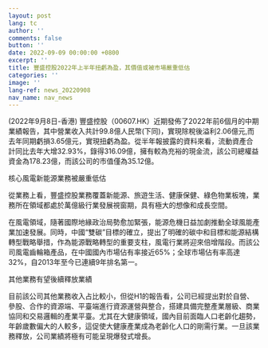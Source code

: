 ```yaml
---
layout: post
lang: tc
author: ''
comments: false
button: ''
date: 2022-09-09 00:00:00 +0800
excerpt: ''
title: 豐盛控股2022年上半年扭虧為盈，其價值或被市場嚴重低估
categories: ''
image: ''
lang-ref: news_20220908
nav_name: nav_news
---
```


(2022年9月8日-香港) 豐盛控股（00607.HK）近期發佈了2022年前6個月的中期業績報告，其中營業收入共計99.8億人民幣(下同)，實現除稅後溢利2.06億元,而去年同期虧損3.65億元，實現扭虧為盈。從半年報披露的資料來看，流動資產合計同比去年大增32.93%，錄得316.09億，擁有較為充裕的現金流，該公司總權益資金為178.23億，而該公司的市值僅為35.12億。

核心風電新能源業務被嚴重低估

從業務上看，豐盛控股業務覆蓋新能源、旅遊生活、健康保健、綠色物業板塊，業務所在領域都處於萬億級行業發展視窗期，具有極大的想像和成長空間。

在風電領域，隨著國際地緣政治局勢愈加緊張，能源危機日益加劇推動全球風能產業加速發展。同時，中國“雙碳”目標的確立，提出了明確的碳中和目標和能源結構轉型戰略舉措，作為能源戰略轉型的重要支柱，風電行業將迎來倍增階段。而該公司風電齒輪箱產品，在中國國內市場佔有率接近65%；全球市場佔有率高達32%，自2013年至今已連續9年排名第一。

其他業務有望後續釋放業績

目前該公司其他業務收入占比較小，但從H1的報告看，公司已經提出對於自營、參股、合作的資源端、平臺端進行資源運營與整合，搭建具備完整產業層級、商業協同和交易邏輯的產業平臺。尤其在大健康領域，國內目前面臨人口老齡化趨勢，年齡歲數偏大的人較多，這促使大健康產業成為老齡化人口的剛需行業。一旦該業務釋放，公司業績將極有可能呈現爆發式增長。